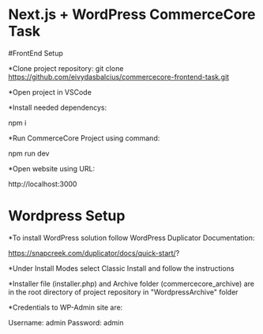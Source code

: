# Next.js + WordPress CommerceCore Task

#FrontEnd Setup

*Clone project repository:
git clone https://github.com/eivydasbalcius/commercecore-frontend-task.git

*Open project in VSCode

*Install needed dependencys:

npm i

*Run CommerceCore Project using command:

npm run dev

*Open website using URL:

http://localhost:3000

# Wordpress Setup

*To install WordPress solution follow WordPress Duplicator Documentation:

https://snapcreek.com/duplicator/docs/quick-start/?

*Under Install Modes select Classic Install and follow the instructions

*Installer file (installer.php) and Archive folder (commercecore_archive) are in the root directory of project repository in "WordpressArchive" folder 

*Credentials to WP-Admin site are:

Username: admin
Password: admin
